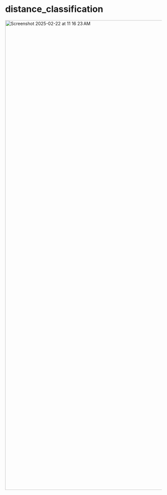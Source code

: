 # distance_classification
<img width="1512" alt="Screenshot 2025-02-22 at 11 16 23 AM" src="https://github.com/user-attachments/assets/2bdbfe51-8da7-4c6b-b869-aa591c4fdabf" />
